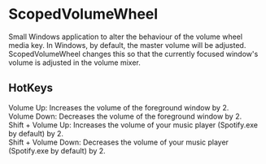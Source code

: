 # ScopedVolumeWheel

Small Windows application to alter the behaviour of the volume wheel media key. In Windows, by default, the master volume will be adjusted. ScopedVolumeWheel changes this so that the currently focused window's volume is adjusted in the volume mixer.

## HotKeys

Volume Up: Increases the volume of the foreground window by 2.  
Volume Down: Decreases the volume of the foreground window by 2.  
Shift + Volume Up: Increases the volume of your music player (Spotify.exe by default) by 2.  
Shift + Volume Down: Decreases the volume of your music player (Spotify.exe by default) by 2.

